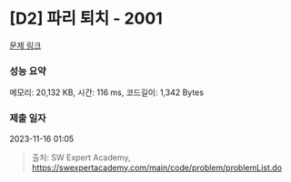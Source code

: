 # [D2] 파리 퇴치 - 2001 

[문제 링크](https://swexpertacademy.com/main/code/problem/problemDetail.do?contestProbId=AV5PzOCKAigDFAUq) 

### 성능 요약

메모리: 20,132 KB, 시간: 116 ms, 코드길이: 1,342 Bytes

### 제출 일자

2023-11-16 01:05



> 출처: SW Expert Academy, https://swexpertacademy.com/main/code/problem/problemList.do
